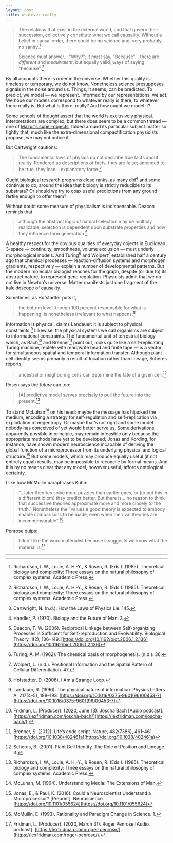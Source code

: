 ```yaml
---
layout: post
title: whatever really
---
```


> The relations that exist in the external world, and that govern their succession, collectively constitute what we call causality. Without a belief in causal order, there could be no science and, very probably, no sanity.[^1]

> Science must answer... "Why?"; it must say, "Because"... there are *different* and *inequivalent*, but equally valid, ways of saying "because".[^1]

By all accounts there is order in the universe. Whether this quality is timeless or temporary, we do not know. Nonetheless science presupposes signals in the noise around us. Things, it seems, can be predicted. To predict, we model — we represent. Informed by our representations, we act. We hope our models correspond to whatever really is there; to whatever there really is. But what *is* there, really? And how ought we model it?

Some schools of thought assert that the world is exclusively [physical](https://en.wikipedia.org/wiki/Physicalism). Interpretations are complex, but there does seem to be a common thread &mdash; one of [Mazur's super-objects](http://abel.math.harvard.edu/~mazur/preprints/when_is_one.pdf), folded around its particular subject matter so tightly that, much like the extra-dimensional compactification physicists propose, we may not notice it.

But Cartwright cautions:

> The fundamental laws of physics do not describe true facts about reality. Rendered as descriptions of facts, they are false; amended to be true, they lose... explanatory force.[^2]

Ought biological research programs close ranks, as many did[^3] and some continue to do, around the idea that biology is strictly reducible to its substrata? Or should we try to coax useful predictions from any ground fertile enough to offer them?

Without doubt some measure of physicalism is indispensable. Deacon reminds that

> although the abstract logic of natural selection may be multiply realizable, selection is dependent upon substrate properties and how they influence form generation.[^4]

A healthy respect for the obvious qualities of everyday objects in Euclidean 3-space — continuity, smoothness, volume exclusion — must underly morphological models. And Turing[^5] and Wolpert[^6] established half a century ago that chemical processes — reaction-diffusion systems and morphogen gradients, respectively — explain a number of developmental patterns. But the modern molecular biologist reaches for the graph, despite (or due to) its abstract nature, to represent gene regulation. Physicists admit that we do not live in Newton’s universe. Matter manifests just one fragment of the kaleidoscope of causality.

Sometimes, as Hofstadter puts it,

> the bottom level, though 100 percent responsible for what is happening, is nonetheless irrelevant to what happens.[^7]

Information is physical, claims Landauer: it is subject to physical constraints.[^8] Likewise, the physical systems we call organisms are subject to informational constraints. The fundamental unit of terrestrial biology — which, as Bach[^9] and Brenner[^10] point out, looks quite like a self-replicating Turing machine, replete with read/write head and finite tape — is a vector for simultaneous spatial and temporal information transfer. Although plant cell identity seems primarily a result of location rather than lineage, Scheres reports,

> ancestral or neighboring cells can determine the fate of a given cell.[^11]

Rosen says the *future* can too:

> [A] predictive model serves precisely to pull the future into the present.[^1]

To stand McLuhan[^12] on his head: maybe the message has hijacked the medium, encoding a strategy for self-regulation and self-replication via exploitation of negentropy. Or maybe that's not right and some model nobody has conceived of yet would better serve us. Some derivations, apparently possible in principle, may remain infeasible only because the appropriate methods have yet to be developed; Jonas and Kording, for instance, have shown modern neuroscience incapable of deriving the global function of a microprocessor from its underlying physical and logical structure.[^13] But some models, which may produce equally useful (if not entirely equal) results, may be impossible to reconcile by formal means. And it is by no means clear that any model, however useful, affords ontological certainty.

I like how McMullin paraphrases Kuhn:

> "...later theories solve more puzzles than earlier ones, or (to put this in a different idiom) they predict better. But there is... no reason to think that successive theories approximate more and more closely to the truth." Nonetheless the "values a good theory is expected to embody enable comparisons to be made, even when the rival theories are incommensurable".[^14]

Penrose quips:

> I don't like the word materialist because it suggests we know what the material is.[^15]

---

[^1]: Richardson, I. W., Louie, A. H.-Y., & Rosen, R. (Eds.). (1985). Theoretical biology and complexity: Three essays on the natural philosophy of complex systems. Academic Press.

[^2]: Cartwright, N. (n.d.). How the Laws of Physics Lie. 145.

[^3]: Handler, P. (1970). Biology and the Future of Man. 3.

[^4]: Deacon, T. W. (2006). Reciprocal Linkage between Self-organizing Processes is Sufficient for Self-reproduction and Evolvability. Biological Theory, 1(2), 136–149. [https://doi.org/10.1162/biot.2006.1.2.136](https://doi.org/10.1162/biot.2006.1.2.136)

[^5]: Turing, A. M. (1962). The chemical basis of morphogenesis. (n.d.). 36.

[^6]: Wolpert, L. (n.d.). Positional Information and the Spatial Pattern of Cellular Differentiation. 47.

[^7]: Hofstadter, D. (2006). I Am a Strange Loop.

[^8]: Landauer, R. (1996). The physical nature of information. Physics Letters A, 217(4–5), 188–193. [https://doi.org/10.1016/0375-9601(96)00453-7](https://doi.org/10.1016/0375-9601(96)00453-7)

[^9]: Fridman, L. (Producer). (2020, June 13). Joscha Bach [Audio podcast]. [https://lexfridman.com/joscha-bach/](https://lexfridman.com/joscha-bach/).

[^10]: Brenner, S. (2012). Life’s code script. Nature, 482(7386), 461–461. [https://doi.org/10.1038/482461a](https://doi.org/10.1038/482461a)

[^11]: Scheres, B. (2001). Plant Cell Identity. The Role of Position and Lineage. 3.

[^12]: McLuhan, M. (1964). Understanding Media: The Extensions of Man.

[^13]: Jonas, E., & Paul, K. (2016). Could a Neuroscientist Understand a Microprocessor? [Preprint]. Neuroscience. [https://doi.org/10.1101/055624](https://doi.org/10.1101/055624)

[^14]: McMullin, E. (1993). Rationality and Paradigm Change in Science. 1.

[^15]: Fridman, L. (Producer). (2020, March 31). Roger Penrose [Audio podcast]. [https://lexfridman.com/roger-penrose/](https://lexfridman.com/roger-penrose/).
